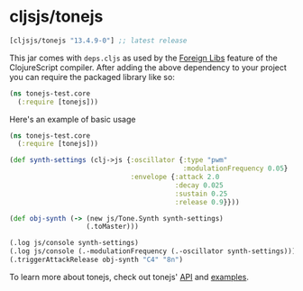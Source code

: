 # cljsjs/tonejs

[](dependency)
```clojure
[cljsjs/tonejs "13.4.9-0"] ;; latest release
```
[](/dependency)

This jar comes with `deps.cljs` as used by the [Foreign Libs][flibs] feature
of the ClojureScript compiler. After adding the above dependency to your project
you can require the packaged library like so:

```clojure
(ns tonejs-test.core
  (:require [tonejs]))
```

Here's an example of basic usage

```clojure
(ns tonejs-test.core
  (:require [tonejs]))

(def synth-settings (clj->js {:oscillator {:type "pwm"
                                           :modulationFrequency 0.05}
                              :envelope {:attack 2.0
                                         :decay 0.025
                                         :sustain 0.25
                                         :release 0.9}}))

(def obj-synth (-> (new js/Tone.Synth synth-settings)
                   (.toMaster)))

(.log js/console synth-settings)
(.log js/console (.-modulationFrequency (.-oscillator synth-settings)))
(.triggerAttackRelease obj-synth "C4" "8n")

```

To learn more about tonejs, check out tonejs'  [API](https://tonejs.github.io/docs/) and [examples](https://tonejs.github.io/docs/).

[flibs]: https://clojurescript.org/reference/packaging-foreign-deps
